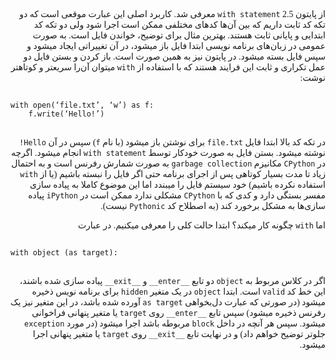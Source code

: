<style>
@font-face { font-family: ff; src: url('fo.ttf'); } 
</style>
<div dir="rtl" style="font-family: 'ff'"> 
<p>
از پایتون 2.5 <code>with statement</code> معرفی شد. کاربرد اصلی این عبارت موقعی است که دو تکه کد ثابت داریم که بین آن‌ها کدهای مختلفی ممکن است اجرا شود ولی دو تکه کد ابتدایی و پایانی ثابت هستند. بهترین مثال برای توضیح، خواندن فایل است. به صورت عمومی در زبان‌های برنامه نویسی ابتدا فایل باز میشود، در آن تغییراتی ایجاد میشود و سپس فایل بسته میشود. در پایتون نیز به همین صورت است. باز کردن و بستن فایل دو عمل تکراری و ثابت این فرایند هستند که با استفاده از <code>with</code> میتوان آن‌را سریعتر و کوتاهتر نوشت:
</p>
<div dir="ltr">
<pre>
<code>
with open(‘file.txt’, ‘w’) as f: 
    f.write(‘Hello!’)
</code>
</pre>
</div>
<p>
در تکه کد بالا ابتدا فایل <code>file.txt</code> برای نوشتن باز میشود (با نام <code>f</code>) سپس در آن <code>Hello!</code> نوشته میشود. بستن فایل به صورت خودکار توسط <code>with statement</code> انجام میشود. اگرچه در <code>CPython</code> مکانیزم <code>garbage collection</code> به صورت شمارش رفرنس است و به احتمال زیاد تا مدت بسیار کوتاهی پس از اجرای برنامه حتی اگر فایل را نبسته باشیم (یا از <code>with</code> استفاده نکرده باشیم) خود سیستم فایل را میبندد اما این موضوع کاملا به پیاده سازی مفسر بستگی دارد و کدی که با <code>CPython</code>  مشکلی ندارد ممکن است در <code>iPython</code> پیاده سازی‌ها به مشکل برخورد کند (به اصطلاح کد <code>Pythonic</code> نیست).
</p>

<p>
اما <code>with</code> چگونه کار میکند؟ ابتدا حالت کلی را معرفی میکنیم. در عبارت 
</p>
<div dir="ltr">
<pre>
<code>
with object (as target):
</code>
</pre>
</div>

<p>
اگر در کلاس مربوط به <code>object</code> دو تابع <code>__enter__</code> و <code>__exit__</code> پیاده سازی شده باشند، این خط کد <code>valid</code> است. ابتدا <code>object</code> در یک متغیر <code>hidden</code> برای برنامه نویس ذخیره میشود (در صورتی که عبارت دل‌بخواهی <code>as target</code> آورده شده باشد، در این متغیر نیز یک رفرنس ذخیره میشود) سپس تابع <code>__enter__</code> روی <code>target</code> یا متغیر پنهانی فراخوانی میشود. سپس هر آنچه در داخل <code>block</code>  مربوطه باشد اجرا میشود (در مورد <code>exception</code> جلوتر توضیح خواهم داد) و در نهایت تابع <code>__exit__</code> روی <code>target</code> یا متغیر پنهانی اجرا میشود.
</p>

</div>
